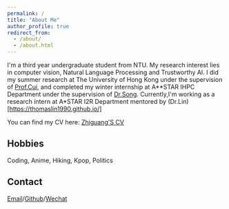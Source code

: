 ```yaml
---
permalink: /
title: "About Me"
author_profile: true
redirect_from: 
  - /about/
  - /about.html
---
```


I'm a third year undergraduate student from NTU. My research interest lies in computer vision, Natural Language Processing and Trustworthy AI.
I did my summer research at The University of Hong Kong under the supervision of [Prof.Cui](https://i.cs.hku.hk/~heming/), and completed my winter internship at A**STAR IHPC Department under the supervision of [Dr.Song](https://sites.google.com/view/yutingsong/home). Currently,I'm working as a research intern at A*STAR I2R Department mentored by (Dr.Lin)[https://thomaslin1990.github.io/]

You can find my CV here: [Zhiguang'S CV](../assets/CV.pdf)

Hobbies
------
Coding, Anime, Hiking, Kpop, Politics

Contact
------
[Email](zhan010@e.ntu.edu.sg)/[Github](https://github.com/Justinhhhh)/[Wechat](peace_JHZG)
